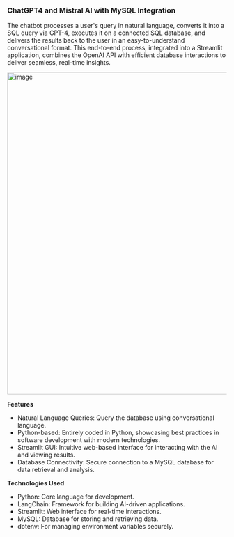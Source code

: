 ### ChatGPT4 and Mistral AI with MySQL Integration

The chatbot processes a user's query in natural language, converts it into a SQL query via GPT-4, executes it on a connected SQL database, and delivers the results back to the user in an easy-to-understand conversational format. This end-to-end process, integrated into a Streamlit application, combines the OpenAI API with efficient database interactions to deliver seamless, real-time insights.

<img width="739" alt="image" src="https://github.com/user-attachments/assets/746f8c66-965c-4c56-8696-2be7b6e4e365">

**Features** 
- Natural Language Queries: Query the database using conversational language.
- Python-based: Entirely coded in Python, showcasing best practices in software development with modern technologies.
- Streamlit GUI: Intuitive web-based interface for interacting with the AI and viewing results.
- Database Connectivity: Secure connection to a MySQL database for data retrieval and analysis.


**Technologies Used**
- Python: Core language for development.
- LangChain: Framework for building AI-driven applications.
- Streamlit: Web interface for real-time interactions.
- MySQL: Database for storing and retrieving data.
- dotenv: For managing environment variables securely.
